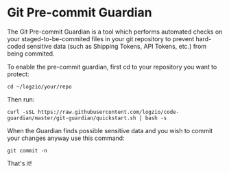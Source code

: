 # Git Pre-commit Guardian
The Git Pre-commit Guardian is a tool which performs automated checks on your staged-to-be-commited files in your git repository to prevent hard-coded sensitive data (such as Shipping Tokens, API Tokens, etc.) from being commited.

To enable the pre-commit guardian, first cd to your repository you want to protect:

```
cd ~/logzio/your/repo
```

Then run:

```
curl -sSL https://raw.githubusercontent.com/logzio/code-guardian/master/git-guardian/quickstart.sh | bash -s
```
When the Guardian finds possible sensitive data and you wish to commit your changes anyway use this command:
```
git commit -n
```
That's it!
